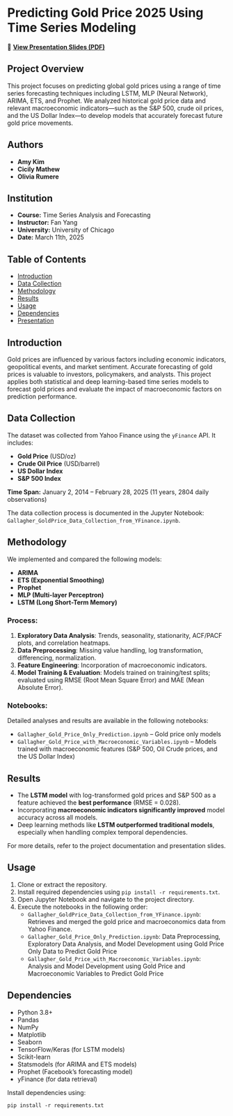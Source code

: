 # Predicting Gold Price 2025 Using Time Series Modeling

📎 **[View Presentation Slides (PDF)](https://github.com/blacurly/Predicting-Gold-Price-2025/blob/84a3293b6f481e40d8a9f29b8f223bd924060a7c/Gallagher_Gold%20Price%20Prediction.pptx.pdf)**

## Project Overview
This project focuses on predicting global gold prices using a range of time series forecasting techniques including LSTM, MLP (Neural Network), ARIMA, ETS, and Prophet. We analyzed historical gold price data and relevant macroeconomic indicators—such as the S&P 500, crude oil prices, and the US Dollar Index—to develop models that accurately forecast future gold price movements.

## Authors
- **Amy Kim**
- **Cicily Mathew**
- **Olivia Rumere**

## Institution
- **Course:** Time Series Analysis and Forecasting
- **Instructor:** Fan Yang
- **University:** University of Chicago
- **Date:** March 11th, 2025

## Table of Contents
- [Introduction](#introduction)
- [Data Collection](#data-collection)
- [Methodology](#methodology)
- [Results](#results)
- [Usage](#usage)
- [Dependencies](#dependencies)
- [Presentation](#presentation)

## Introduction
Gold prices are influenced by various factors including economic indicators, geopolitical events, and market sentiment. Accurate forecasting of gold prices is valuable to investors, policymakers, and analysts. This project applies both statistical and deep learning-based time series models to forecast gold prices and evaluate the impact of macroeconomic factors on prediction performance.

## Data Collection
The dataset was collected from Yahoo Finance using the `yFinance` API. It includes:

- **Gold Price** (USD/oz)
- **Crude Oil Price** (USD/barrel)
- **US Dollar Index**
- **S&P 500 Index**

**Time Span:** January 2, 2014 – February 28, 2025 (11 years, 2804 daily observations)  

The data collection process is documented in the Jupyter Notebook: `Gallagher_GoldPrice_Data_Collection_from_YFinance.ipynb`.

## Methodology
We implemented and compared the following models:

- **ARIMA**
- **ETS (Exponential Smoothing)**
- **Prophet**
- **MLP (Multi-layer Perceptron)**
- **LSTM (Long Short-Term Memory)**

### Process:
1. **Exploratory Data Analysis**: Trends, seasonality, stationarity, ACF/PACF plots, and correlation heatmaps.
2. **Data Preprocessing**: Missing value handling, log transformation, differencing, normalization.
3. **Feature Engineering**: Incorporation of macroeconomic indicators.
4. **Model Training & Evaluation**: Models trained on training/test splits; evaluated using RMSE (Root Mean Square Error) and MAE (Mean Absolute Error).

### Notebooks:
Detailed analyses and results are available in the following notebooks:
- `Gallagher_Gold_Price_Only_Prediction.ipynb` – Gold price only models  
- `Gallagher_Gold_Price_with_Macroeconomic_Variables.ipynb` – Models trained with macroeconomic features (S&P 500, Oil Crude prices, and the US Dollar Index)

## Results
- The **LSTM model** with log-transformed gold prices and S&P 500 as a feature achieved the **best performance** (RMSE = 0.028).
- Incorporating **macroeconomic indicators significantly improved** model accuracy across all models.
- Deep learning methods like **LSTM outperformed traditional models**, especially when handling complex temporal dependencies.

For more details, refer to the project documentation and presentation slides.

## Usage
1. Clone or extract the repository.
2. Install required dependencies using `pip install -r requirements.txt`.
3. Open Jupyter Notebook and navigate to the project directory.
4. Execute the notebooks in the following order:
   - `Gallagher_GoldPrice_Data_Collection_from_YFinance.ipynb`: Retrieves and merged the gold price and macroeconomics data from Yahoo Finance.
   - `Gallagher_Gold_Price_Only_Prediction.ipynb`: Data Preprocessing, Exploratory Data Analysis, and Model Development using Gold Price Only Data to Predict Gold Price
   - `Gallagher_Gold_Price_with_Macroeconomic_Variables.ipynb`: Analysis and Model Development using Gold Price and Macroeconomic Variables to Predict Gold Price

## Dependencies
- Python 3.8+
- Pandas
- NumPy
- Matplotlib
- Seaborn
- TensorFlow/Keras (for LSTM models)
- Scikit-learn
- Statsmodels (for ARIMA and ETS models)
- Prophet (Facebook’s forecasting model)
- yFinance (for data retrieval)

Install dependencies using:
```
pip install -r requirements.txt
```
